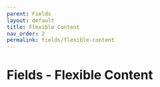 ```yaml
---
parent: Fields
layout: default
title: Flexible Content 
nav_order: 2
permalink: fields/flexible-content
---
```


# Fields - Flexible Content
